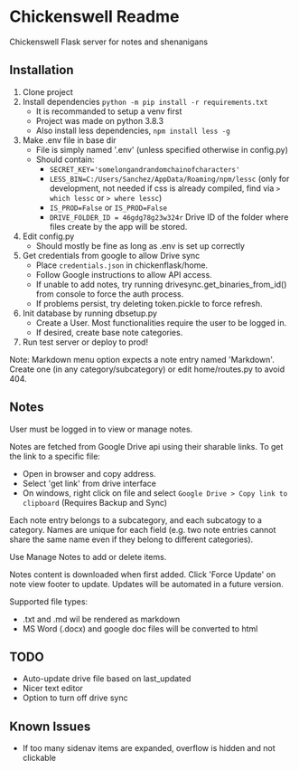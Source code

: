 Chickenswell Readme
=========

Chickenswell Flask server for notes and shenanigans

Installation
-----

1. Clone project
2. Install dependencies `python -m pip install -r requirements.txt`
     * It is recommanded to setup a venv first
     * Project was made on python 3.8.3
     * Also install less dependencies, `npm install less -g`
3. Make .env file in base dir
     * File is simply named '.env' (unless specified otherwise in config.py)
     * Should contain:
         * `SECRET_KEY='somelongandrandomchainofcharacters'`
         * `LESS_BIN=C:/Users/Sanchez/AppData/Roaming/npm/lessc` (only for development, not needed if css is already compiled, find via `> which lessc` or `> where lessc`)
         * `IS_PROD=False` or `IS_PROD=False`
         * `DRIVE_FOLDER_ID = 46gdg78g23w324r` Drive ID of the folder where files create by the app will be stored.
4. Edit config.py 
     * Should mostly be fine as long as .env is set up correctly
5. Get credentials from google to allow Drive sync
     * Place `credentials.json` in chickenflask/home.
     * Follow Google instructions to allow API access.
     * If unable to add notes, try running drivesync.get_binaries_from_id() from console to force the auth process.
     * If problems persist, try deleting token.pickle to force refresh.
6. Init database by running dbsetup.py
     * Create a User. Most functionalities require the user to be logged in.
     * If desired, create base note categories.
7. Run test server or deploy to prod!

Note: Markdown menu option expects a note entry named 'Markdown'. Create one (in any category/subcategory) or edit home/routes.py to avoid 404.


Notes
---

User must be logged in to view or manage notes.

Notes are fetched from Google Drive api using their sharable links. To get the link to a specific file:

* Open in browser and copy address.
* Select 'get link' from drive interface
* On windows, right click on file and select `Google Drive > Copy link to clipboard` (Requires Backup and Sync) 

Each note entry belongs to a subcategory, and each subcatogy to a category. Names are unique for each field (e.g. two note entries cannot share the same name even if they belong to different categories).

Use Manage Notes to add or delete items.

Notes content is downloaded when first added. Click 'Force Update' on note view footer to update. Updates will be automated in a future version.

Supported file types:

* .txt and .md wil be rendered as markdown 
* MS Word (.docx) and google doc files will be converted to html


TODO
----

* Auto-update drive file based on last_updated
* Nicer text editor
* Option to turn off drive sync

Known Issues
------------

* If too many sidenav items are expanded, overflow is hidden and not clickable